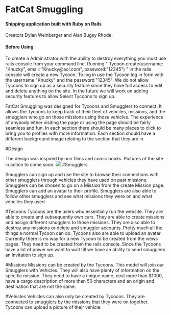 
<h1>FatCat Smuggling</h1>
<h4>Shipping application built with Ruby on Rails</h4>

Creators Dylan Weinberger and Alan Bugsy Rhode.

<h4>Before Using</h4>
To create a Administrator with the ability to destroy everything you must use rails console from your command line. Running " Tycoon.create(username: "Knucky", email: "Knucky@aol.com", password:"12345") " in the rails console will create a new Tycoon. To log in use the Tycoon log in form with the username "Knucky" and the password "12345". We do not allow Tycoons to sign up as a security feature since they have full access to edit and delete anything on the site. In the future we will work on adding security features to allow Select Tycoons to sign up.

FatCat Smuggling was designed for Tycoons and Smugglers to connect. It allows the Tycoons to keep track of their fleet of vehciles, missions, and the smugglers who go on those missions using those vehicles. The experience of anybody either visiting the page or using the page should be fairly seamless and fun. In each section there should be many places to click to bring you to profiles with more information. Each section should have a different background image relating to the section that they are in.

#Design

The design was inspired by noir films and comic books. Pictures of the site in action to come soon.
<img src = "app/assests/images/fatcat.png" />
#Smugglers

Smugglers can sign up and use the site to browse their connections with other smugglers through vehicles they have used on past missions. Smugglers can be chosen to go on a Mission from the create Mission page. Smugglers can add an avatar to their profile. Smugglers are also able to follow other smugglers and see what missions they were on and what vehciles they used.

#Tycoons
Tycoons are the users who essentially run the website. They are able to create and subsequently own cars. They are able to create missions and assign different smugglers to those missions. They are also able to destroy any missions or delete and smuggler accounts. Pretty much all the things a normal Tycoon can do. Tycoons also are able to upload an avatar. Currently there is no way for a new Tycoon to be created from the views pages. They need to be created from the rails console. Since the Tycoons have a lot of power we want to wait till we have an ability to send smugglers an invitation to sign up.

#Missions
Missions can be created by the Tycoons. This model will join our Smugglers with Vehicles. They will also have plenty of information on the specific mission. They need to have a unique name, cost more than $1000, have a cargo description of more than 50 characters and an origin and destination that are not the same.

#Vehicles
Vehicles can also only be created by Tycoons. They are connected to smugglers by the missions that they were on together. Tycoons can upload a picture of their vehicle.



